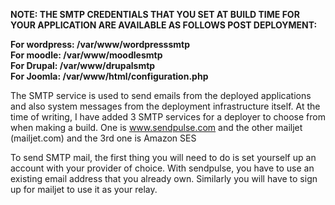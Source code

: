 **NOTE: THE SMTP CREDENTIALS THAT YOU SET AT BUILD TIME FOR YOUR APPLICATION ARE AVAILABLE AS FOLLOWS POST DEPLOYMENT:**  

**For wordpress: /var/www/wordpresssmtp**  
**For moodle: /var/www/moodlesmtp**  
**For Drupal: /var/www/drupalsmtp**  
**For Joomla: /var/www/html/configuration.php**  

The SMTP service is used to send emails from the deployed applications and also system messages from the deployment infrastructure itself. 
At the time of writing, I have added 3 SMTP services for a deployer to choose from when making a build. One is www.sendpulse.com and the other mailjet (mailjet.com) and the 3rd one is Amazon SES

To send SMTP mail, the first thing you will need to do is set yourself up an account with your provider of choice. With sendpulse, you have to use an existing email address that you already own. Similarly you will have to sign up for mailjet to use it as your relay. 

